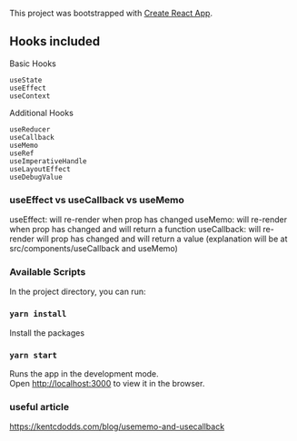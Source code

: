 This project was bootstrapped with [Create React App](https://github.com/facebook/create-react-app).

## Hooks included

Basic Hooks

    useState
    useEffect
    useContext

Additional Hooks

    useReducer
    useCallback
    useMemo
    useRef
    useImperativeHandle
    useLayoutEffect
    useDebugValue

### useEffect vs useCallback vs useMemo

useEffect: will re-render when prop has changed
useMemo: will re-render when prop has changed and will return a function
useCallback: will re-render will prop has changed and will return a value
(explanation will be at src/components/useCallback and useMemo)

### Available Scripts

In the project directory, you can run:

### `yarn install`

Install the packages

### `yarn start`

Runs the app in the development mode.<br />
Open [http://localhost:3000](http://localhost:3000) to view it in the browser.

### useful article
https://kentcdodds.com/blog/usememo-and-usecallback